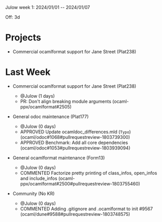 Julow week 1: 2024/01/01 -- 2024/01/07

Off: 3d

# Projects

- Commercial ocamlformat support for Jane Street (Plat238)

# Last Week

- Commercial ocamlformat support for Jane Street (Plat238)
  - @Julow (1 days)
  - PR: Don't align breaking module arguments (ocaml-ppx/ocamlformat#2505)

- General odoc maintenance (Plat177)
  - @Julow (0 days)
  - APPROVED Update ocamldoc_differences.mld (`Typo`) (ocaml/odoc#1068#pullrequestreview-1803739300)
  - APPROVED Benchmark: Add all core dependencies (ocaml/odoc#1053#pullrequestreview-1803939094)

- General ocamlformat maintenance (Form13)
  - @Julow (0 days)
  - COMMENTED Factorize pretty printing of class_infos, open_infos and include_infos (ocaml-ppx/ocamlformat#2500#pullrequestreview-1803755460)

- Community (No KR)
  - @Julow (0 days)
  - COMMENTED Adding .gitignore and .ocamlformat to init #9567 (ocaml/dune#9588#pullrequestreview-1803748575)
